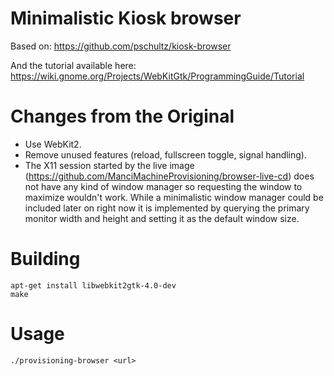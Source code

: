 # Minimalistic Kiosk browser

Based on:
https://github.com/pschultz/kiosk-browser

And the tutorial available here:
https://wiki.gnome.org/Projects/WebKitGtk/ProgrammingGuide/Tutorial

# Changes from the Original

* Use WebKit2.
* Remove unused features (reload, fullscreen toggle, signal handling).
* The X11 session started by the live image (https://github.com/ManciMachineProvisioning/browser-live-cd) does not have any kind of window manager so requesting the window to maximize wouldn't work. While a minimalistic window manager could be included later on right now it is implemented by querying the primary monitor width and height and setting it as the default window size.

# Building

```
apt-get install libwebkit2gtk-4.0-dev
make
```

# Usage

```
./provisioning-browser <url>
```
